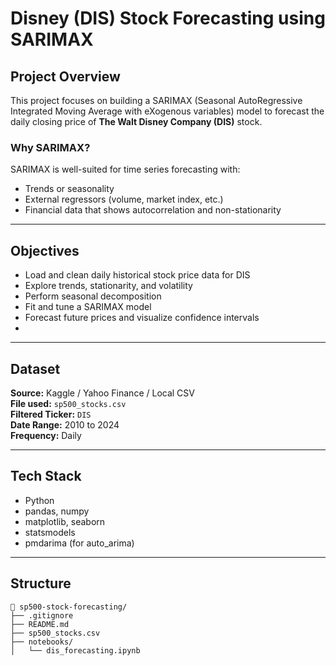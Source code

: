 # Disney (DIS) Stock Forecasting using SARIMAX

## Project Overview

This project focuses on building a SARIMAX (Seasonal AutoRegressive Integrated Moving Average with eXogenous variables) model to forecast the daily closing price of **The Walt Disney Company (DIS)** stock.

### Why SARIMAX?

SARIMAX is well-suited for time series forecasting with:
- Trends or seasonality
- External regressors (volume, market index, etc.)
- Financial data that shows autocorrelation and non-stationarity

---

## Objectives

- Load and clean daily historical stock price data for DIS
- Explore trends, stationarity, and volatility
- Perform seasonal decomposition
- Fit and tune a SARIMAX model
- Forecast future prices and visualize confidence intervals
- 

---

## Dataset

**Source:** Kaggle / Yahoo Finance / Local CSV  
**File used:** `sp500_stocks.csv`  
**Filtered Ticker:** `DIS`  
**Date Range:** 2010 to 2024  
**Frequency:** Daily

---

## Tech Stack

- Python
- pandas, numpy
- matplotlib, seaborn
- statsmodels
- pmdarima (for auto_arima)

---

## Structure

```plaintext
📁 sp500-stock-forecasting/
├── .gitignore
├── README.md
├── sp500_stocks.csv
├── notebooks/
│   └── dis_forecasting.ipynb

